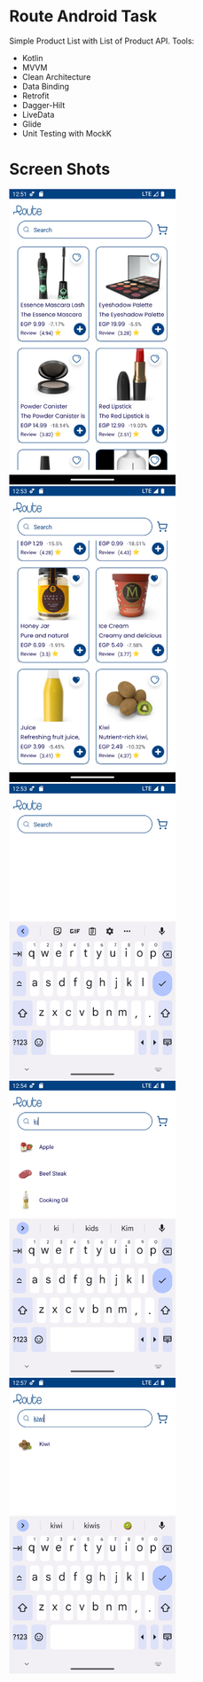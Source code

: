 # Route Android Task
Simple Product List with List of Product API.
Tools:
- Kotlin
- MVVM
- Clean Architecture
- Data Binding
- Retrofit
- Dagger-Hilt
- LiveData
- Glide
- Unit Testing with MockK


# Screen Shots

<img width="300px" src="Screenshot_20240715_005200.png" alt="image_name png" />
<img width="300px" src="Screenshot_20240715_005324.png" alt="image_name png" />
<img width="300px" src="Screenshot_20240715_005358.png" alt="image_name png" />
<img width="300px" src="Screenshot_20240715_005419.png" alt="image_name png" />
<img width="300px" src="Screenshot_20240715_005757.png" alt="image_name png" />
